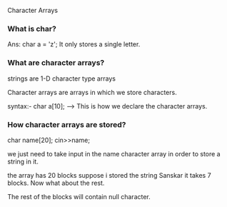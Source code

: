 Character Arrays

### What is char?
Ans: char a = 'z';
It only stores a single letter.

### What are character arrays?
strings are 1-D character type arrays

Character arrays are arrays in which we store characters.

syntax:- char a[10]; --> This is how we declare the character arrays.

### How character arrays are stored?

char name[20];
cin>>name;

we just need to take input in the name character array in order to store a string in it.

the array has 20 blocks suppose i stored the string Sanskar it takes 7 blocks. Now what about the rest.

The rest of the blocks will contain null character.